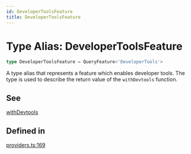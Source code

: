 ```yaml
---
id: DeveloperToolsFeature
title: DeveloperToolsFeature
---
```


# Type Alias: DeveloperToolsFeature

```ts
type DeveloperToolsFeature = QueryFeature<'DeveloperTools'>
```

A type alias that represents a feature which enables developer tools.
The type is used to describe the return value of the `withDevtools` function.

## See

[withDevtools](../../functions/withdevtools.md)

## Defined in

[providers.ts:169](https://github.com/TanStack/query/blob/main/packages/angular-query-experimental/src/providers.ts#L169)

